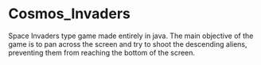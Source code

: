 # Cosmos_Invaders
Space Invaders type game made entirely in java. The main objective of the game is to pan across the screen and try to shoot the descending aliens, preventing them from reaching the bottom of the screen.
